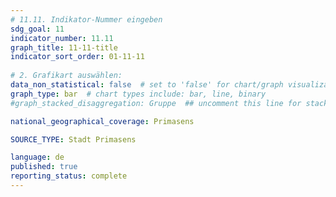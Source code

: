 ```yaml
---
# 11.11. Indikator-Nummer eingeben 
sdg_goal: 11 
indicator_number: 11.11
graph_title: 11-11-title
indicator_sort_order: 01-11-11
 
# 2. Grafikart auswählen: 
data_non_statistical: false  # set to 'false' for chart/graph visualization 
graph_type: bar  # chart types include: bar, line, binary 
#graph_stacked_disaggregation: Gruppe  ## uncomment this line for stacked bars. Replace 'Geschlecht' with the field of aggregation. 

national_geographical_coverage: Primasens

SOURCE_TYPE: Stadt Primasens

language: de   
published: true 
reporting_status: complete
---
```

